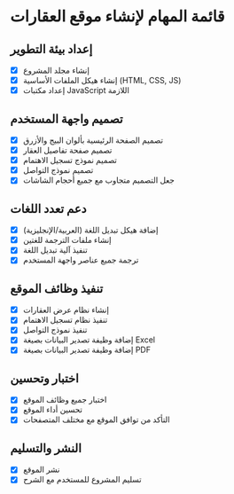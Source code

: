 # قائمة المهام لإنشاء موقع العقارات

## إعداد بيئة التطوير
- [x] إنشاء مجلد المشروع
- [x] إنشاء هيكل الملفات الأساسية (HTML, CSS, JS)
- [x] إعداد مكتبات JavaScript اللازمة

## تصميم واجهة المستخدم
- [x] تصميم الصفحة الرئيسية بألوان البيج والأزرق
- [x] تصميم صفحة تفاصيل العقار
- [x] تصميم نموذج تسجيل الاهتمام
- [x] تصميم نموذج التواصل
- [x] جعل التصميم متجاوب مع جميع أحجام الشاشات

## دعم تعدد اللغات
- [x] إضافة هيكل تبديل اللغة (العربية/الإنجليزية)
- [x] إنشاء ملفات الترجمة للغتين
- [x] تنفيذ آلية تبديل اللغة
- [x] ترجمة جميع عناصر واجهة المستخدم

## تنفيذ وظائف الموقع
- [x] إنشاء نظام عرض العقارات
- [x] تنفيذ نظام تسجيل الاهتمام
- [x] تنفيذ نموذج التواصل
- [x] إضافة وظيفة تصدير البيانات بصيغة Excel
- [x] إضافة وظيفة تصدير البيانات بصيغة PDF

## اختبار وتحسين
- [x] اختبار جميع وظائف الموقع
- [x] تحسين أداء الموقع
- [x] التأكد من توافق الموقع مع مختلف المتصفحات

## النشر والتسليم
- [x] نشر الموقع
- [x] تسليم المشروع للمستخدم مع الشرح
